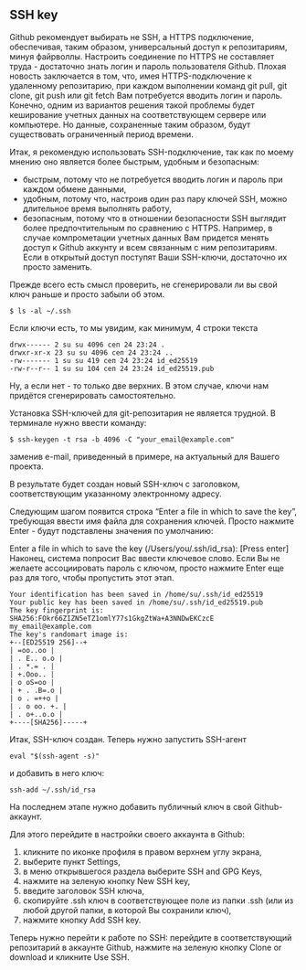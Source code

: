 ## SSH key
Github рекомендует выбирать не SSH, а HTTPS подключение, обеспечивая, таким образом, универсальный доступ к репозитариям, минуя файрволлы. Настроить соединение по HTTPS не составляет труда - достаточно знать логин и пароль пользователя Github. Плохая новость заключается в том, что, имея HTTPS-подключение к удаленному репозитарию, при каждом выполнении команд git pull, git clone, git push или git fetch Вам потребуется вводить логин и пароль. Конечно, одним из вариантов решения такой проблемы будет кеширование учетных данных на соответствующем сервере или компьютере. Но данные, сохраненные таким образом, будут существовать ограниченный период времени.

Итак, я рекомендую использовать SSH-подключение, так как по моему мнению оно является более быстрым, удобным и безопасным:

- быстрым, потому что не потребуется вводить логин и пароль при каждом обмене данными,
- удобным, потому что, настроив один раз пару ключей SSH, можно длительное время выполнять работу,
- безопасным, потому что в отношении безопасности SSH выглядит более предпочтительным по сравнению с HTTPS. Например, в случае компрометации учетных данных Вам придется менять доступ к Github аккунту и всем связанным с ним репозитариям. Если в открытый доступ поступят Ваши SSH-ключи, достаточно их просто заменить.

Прежде всего есть смысл проверить, не сгенерировали ли вы свой ключ раньше и просто забыли об этом.
```
$ ls -al ~/.ssh
```
Если ключи есть, то мы увидим, как минимум, 4 строки текста
```
drwx------ 2 su su 4096 сеп 24 23:24 .
drwxr-xr-x 23 su su 4096 сеп 24 23:24 ..
-rw------- 1 su su 419 сеп 24 23:24 id_ed25519
-rw-r--r-- 1 su su 104 сеп 24 23:24 id_ed25519.pub
```
Ну, а если нет - то только две верхних. В этом случае, ключи нам придётся сгенерировать самостоятельно.
  
Установка SSH-ключей для git-репозитария не является трудной.
В терминале нужно ввести команду:
```
$ ssh-keygen -t rsa -b 4096 -C "your_email@example.com"
```
заменив e-mail, приведенный в примере, на актуальный для Вашего проекта.

В результате будет создан новый SSH-ключ с заголовком, соответствующим указанному электронному адресу.

Следующим шагом появится строка “Enter a file in which to save the key”, требующая ввести имя файла для сохранения ключей. Просто нажмите Enter - будут подставлены значения по умолчанию:

Enter a file in which to save the key (/Users/you/.ssh/id_rsa): [Press enter]
Наконец, система попросит Вас ввести ключевое слово. Если Вы не желаете ассоциировать пароль с ключом, просто нажмите Enter еще раз для того, чтобы пропустить этот этап.

```
Your identification has been saved in /home/su/.ssh/id_ed25519
Your public key has been saved in /home/su/.ssh/id_ed25519.pub
The key fingerprint is:
SHA256:FOkr66ZIZN5eTZ1omlY77s1GkgZtWa+A3NNDwEKCzcE my_email@example.com
The key's randomart image is:
+--[ED25519 256]--+
| =oo..oo |
| . E.. o.o |
| . *.= . |
| +.Ooo.. |
| o oS=oo |
| + . .B=.o |
| o . =++o |
| . o oo. +. |
| . o+..o.o |
+----[SHA256]-----+
```


Итак, SSH-ключ создан. Теперь нужно запустить SSH-агент
```
eval "$(ssh-agent -s)"
```
и добавить в него ключ:
```
ssh-add ~/.ssh/id_rsa
```
На последнем этапе нужно добавить публичный ключ в свой Github-аккаунт.

Для этого перейдите в настройки своего аккаунта в Github:

  1. кликните по иконке профиля в правом верхнем углу экрана,
  2. выберите пункт Settings,
  3. в меню открывшегося раздела выберите SSH and GPG Keys,
  4. нажмите на зеленую кнопку New SSH key,
  5. введите заголовок SSH ключа,
  6. скопируйте .ssh ключ в соответствующее поле из папки .ssh (или из любой другой папки, в которой Вы сохранили ключ),
  7. нажмите кнопку Add SSH key.

Теперь нужно перейти к работе по SSH: перейдите в соответствующий репозитарий в аккаунте Github, нажмите на зеленую кнопку Clone or download и кликните Use SSH.
